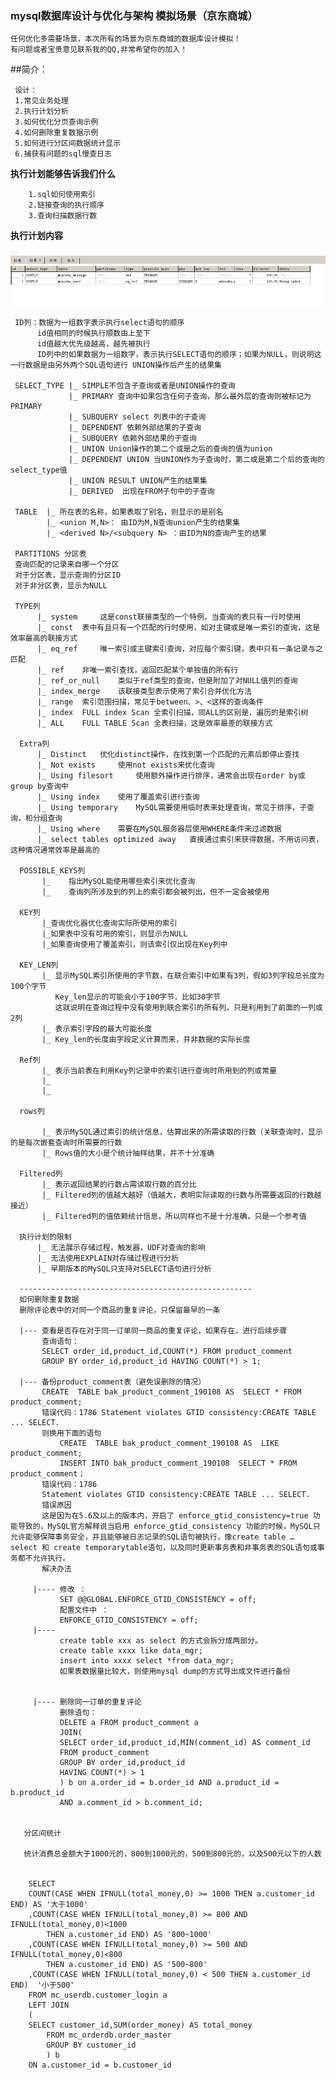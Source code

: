 ### mysql数据库设计与优化与架构 模拟场景（京东商城）

    任何优化多需要场景，本次所有的场景为京东商城的数据库设计模拟！
    有问题或者宝贵意见联系我的QQ,非常希望你的加入！
    
##简介：

     设计：
     1.常见业务处理
     2.执行计划分析
     3.如何优化分页查询示例
     4.如何删除重复数据示例
     5.如何进行分区间数据统计显示
     6.捕获有问题的sql慢查日志
     
**执行计划能够告诉我们什么**
    
        1.sql如何使用索引
        2.链接查询的执行顺序
        3.查询扫描数据行数
     
**执行计划内容**

![整体流程](https://raw.githubusercontent.com/qiurunze123/imageall/master/mysql1.png)

     ID列：数据为一组数字表示执行select语句的顺序 
          id值相同的时候执行顺数由上至下
          id值越大优先级越高，越先被执行
          ID列中的如果数据为一组数字，表示执行SELECT语句的顺序；如果为NULL，则说明这一行数据是由另外两个SQL语句进行 UNION操作后产生的结果集
          
     SELECT_TYPE |_ SIMPLE不包含子查询或者是UNION操作的查询
                 |_ PRIMARY 查询中如果包含任何子查询，那么最外层的查询则被标记为 PRIMARY
                 |_ SUBQUERY select 列表中的子查询
                 |_ DEPENDENT 依赖外部结果的子查询
                 |_ SUBQUERY 依赖外部结果的子查询 
                 |_ UNION Union操作的第二个或是之后的查询的值为union
                 |_ DEPENDENT UNION 当UNION作为子查询时，第二或是第二个后的查询的select_type值
                 |_ UNION RESULT UNION产生的结果集
                 |_ DERIVED  出现在FROM子句中的子查询
     
     TABLE  |_ 所在表的名称，如果表取了别名，则显示的是别名
            |_ <union M,N>： 由ID为M,N查询union产生的结果集
            |_ <derived N>/<subquery N> ：由ID为N的查询产生的结果
            
     PARTITIONS 分区表 
     查询匹配的记录来自哪一个分区
     对于分区表，显示查询的分区ID
     对于非分区表，显示为NULL
     
     TYPE列
          |_ system 	这是const联接类型的一个特例，当查询的表只有一行时使用 
          |_ const 	表中有且只有一个匹配的行时使用，如对主键或是唯一索引的查询，这是效率最高的联接方式
          |_ eq_ref 	唯一索引或主键索引查询，对应每个索引键，表中只有一条记录与之匹配
          |_ ref 	非唯一索引查找，返回匹配某个单独值的所有行
          |_ ref_or_null 	类似于ref类型的查询，但是附加了对NULL值列的查询
          |_ index_merge 	该联接类型表示使用了索引合并优化方法
          |_ range 	索引范围扫描，常见于between、>、<这样的查询条件
          |_ index 	FULL index Scan 全索引扫描，同ALL的区别是，遍历的是索引树
          |_ ALL 	FULL TABLE Scan 全表扫描，这是效率最差的联接方式
          
      Extra列
          |_ Distinct 	优化distinct操作，在找到第一个匹配的元素后即停止查找
          |_ Not exists 	使用not exists来优化查询
          |_ Using filesort 	使用额外操作进行排序，通常会出现在order by或group by查询中
          |_ Using index 	使用了覆盖索引进行查询
          |_ Using temporary 	MySQL需要使用临时表来处理查询，常见于排序，子查询，和分组查询
          |_ Using where 	需要在MySQL服务器层使用WHERE条件来过滤数据
          |_ select tables optimized away 	直接通过索引来获得数据，不用访问表，这种情况通常效率是最高的
            
      POSSIBLE_KEYS列
           |_    指出MySQL能使用哪些索引来优化查询
           |_    查询列所涉及到的列上的索引都会被列出，但不一定会被使用

      KEY列
           |_查询优化器优化查询实际所使用的索引
           |_如果表中没有可用的索引，则显示为NULL
           |_如果查询使用了覆盖索引，则该索引仅出现在Key列中

      KEY_LEN列
           |_ 显示MySQL索引所使用的字节数，在联合索引中如果有3列，假如3列字段总长度为100个字节
              Key_len显示的可能会小于100字节，比如30字节
              这就说明在查询过程中没有使用到联合索引的所有列，只是利用到了前面的一列或2列
           |_ 表示索引字段的最大可能长度 
           |_ Key_len的长度由字段定义计算而来，并非数据的实际长度
           
      Ref列
           |_ 表示当前表在利用Key列记录中的索引进行查询时所用到的列或常量
           |_
           |_
           
      rows列
      
           |_ 表示MySQL通过索引的统计信息，估算出来的所需读取的行数（关联查询时，显示的是每次嵌套查询时所需要的行数
           |_ Rows值的大小是个统计抽样结果，并不十分准确
      
      Filtered列 
           |_ 表示返回结果的行数占需读取行数的百分比
           |_ Filtered列的值越大越好（值越大，表明实际读取的行数与所需要返回的行数越接近）
           |_ Filtered列的值依赖统计信息，所以同样也不是十分准确，只是一个参考值
           
      执行计划的限制
          |_ 无法展示存储过程，触发器，UDF对查询的影响
          |_ 无法使用EXPLAIN对存储过程进行分析
          |_ 早期版本的MySQL只支持对SELECT语句进行分析
       
      ----------------------------------------------------
      如何删除重复数据 
      删除评论表中的对同一个商品的重复评论，只保留最早的一条
      
      |--- 查看是否存在对于同一订单同一商品的重复评论，如果存在，进行后续步骤
           查询语句：
           SELECT order_id,product_id,COUNT(*) FROM product_comment
           GROUP BY order_id,product_id HAVING COUNT(*) > 1;
      
      |--- 备份product_comment表（避免误删除的情况）
           CREATE  TABLE bak_product_comment_190108 AS  SELECT * FROM product_comment;
           错误代码：1786 Statement violates GTID consistency:CREATE TABLE ... SELECT.
           则换用下面的语句
               CREATE  TABLE bak_product_comment_190108 AS  LIKE  product_comment;
               INSERT INTO bak_product_comment_190108  SELECT * FROM product_comment；
           错误代码：1786
           Statement violates GTID consistency:CREATE TABLE ... SELECT.
           错误原因
           这是因为在5.6及以上的版本内，开启了 enforce_gtid_consistency=true 功能导致的，MySQL官方解释说当启用 enforce_gtid_consistency 功能的时候，MySQL只允许能够保障事务安全，并且能够被日志记录的SQL语句被执行，像create table … select 和 create temporarytable语句，以及同时更新事务表和非事务表的SQL语句或事务都不允许执行。
           解决办法
           
         |---- 修改 ：
               SET @@GLOBAL.ENFORCE_GTID_CONSISTENCY = off;
               配置文件中 ：
               ENFORCE_GTID_CONSISTENCY = off;
         |---- 
               create table xxx as select 的方式会拆分成两部分。
               create table xxxx like data_mgr;
               insert into xxxx select *from data_mgr;
               如果表数据量比较大，则使用mysql dump的方式导出成文件进行备份
           
        
         |---- 删除同一订单的重复评论
               删除语句：
               DELETE a FROM product_comment a 
               JOIN(
               SELECT order_id,product_id,MIN(comment_id) AS comment_id 
               FROM product_comment
               GROUP BY order_id,product_id 
               HAVING COUNT(*) > 1
               ) b on a.order_id = b.order_id AND a.product_id = b.product_id
               AND a.comment_id > b.comment_id;
               
               
       分区间统计 
       
       统计消费总金额大于1000元的，800到1000元的，500到800元的，以及500元以下的人数


        SELECT 
        COUNT(CASE WHEN IFNULL(total_money,0) >= 1000 THEN a.customer_id END) AS '大于1000'
        ,COUNT(CASE WHEN IFNULL(total_money,0) >= 800 AND IFNULL(total_money,0)<1000 
            THEN a.customer_id END) AS '800~1000'
        ,COUNT(CASE WHEN IFNULL(total_money,0) >= 500 AND IFNULL(total_money,0)<800 
            THEN a.customer_id END) AS '500~800'
        ,COUNT(CASE WHEN IFNULL(total_money,0) < 500 THEN a.customer_id END)  '小于500'
        FROM mc_userdb.customer_login a 
        LEFT JOIN 
        ( 
        SELECT customer_id,SUM(order_money) AS total_money
            FROM mc_orderdb.order_master 
            GROUP BY customer_id
            ) b
        ON a.customer_id = b.customer_id